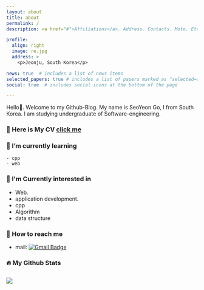 ```yaml
---
layout: about
title: about
permalink: /
description: <a href="#">Affiliations</a>. Address. Contacts. Moto. Etc.

profile:
  align: right
  image: re.jpg
  address: >
    <p>Jeonju, South Korea</p>

news: true  # includes a list of news items
selected_papers: true # includes a list of papers marked as "selected={true}"
social: true  # includes social icons at the bottom of the page

---
```

 Hello👋. Welcome to my Github-Blog. My name is SeoYeon Go, I from South Korea. I am studying undergraduate of Software-engineering.
<!-- Currently, I'm interested in web or application development, especially front-end development such as React or React Native.  -->


### 📄 Here is My CV [click me](Resume.pdf)
    
    
### 🌱 I’m currently learning
    - cpp
    - web
    
    
### 📌 I'm Currently interested in
- Web.
- application development.
- cpp
- Algorithm
- data structure



### 💌 How to reach me
- mail: [![Gmail Badge](https://img.shields.io/badge/Gmail-d14836?style=flat-square&logo=Gmail&logoColor=white&link=mailto:tjduscn334@gmail.com)](mailto:tjduscn334@gmail.com)


### 🔥 My Github Stats
![](https://github-readme-stats.vercel.app/api?username=seoyeongo&show_icons=true&hide_border=False)
---

